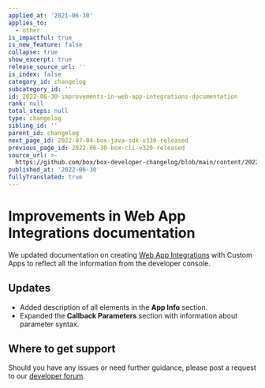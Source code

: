 ```yaml
---
applied_at: '2021-06-30'
applies_to:
  - other
is_impactful: true
is_new_feature: false
collapse: true
show_excerpt: true
release_source_url: ''
is_index: false
category_id: changelog
subcategory_id: ''
id: 2022-06-30-improvements-in-web-app-integrations-documentation
rank: null
total_steps: null
type: changelog
sibling_id: ''
parent_id: changelog
next_page_id: 2022-07-04-box-java-sdk-v330-released
previous_page_id: 2022-06-30-box-cli-v320-released
source_url: >-
  https://github.com/box/box-developer-changelog/blob/main/content/2022/06-30-improvements-in-web-app-integrations-documentation.md
published_at: '2022-06-30'
fullyTranslated: true
---
```

# Improvements in Web App Integrations documentation

We updated documentation on creating [Web App Integrations][1] with Custom Apps to reflect all the information from the developer console.

<!-- more -->

## Updates

* Added description of all elements in the **App Info** section.
* Expanded the **Callback Parameters** section with information about parameter syntax.

## Where to get support

Should you have any issues or need further guidance, please post a request to
our [developer forum][2].

[1]: g://applications/web-app-integrations/configure

[2]: https://support.box.com/hc/en-us/community/topics/360001932973-Platform-and-Developer-Forum
